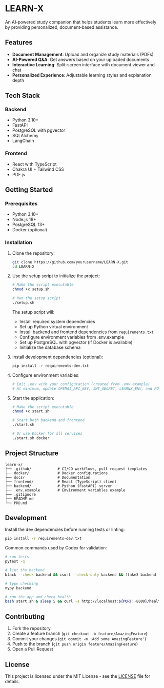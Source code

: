 # LEARN-X

An AI-powered study companion that helps students learn more effectively by providing personalized, document-based assistance.

## Features

- **Document Management**: Upload and organize study materials (PDFs)
- **AI-Powered Q&A**: Get answers based on your uploaded documents
- **Interactive Learning**: Split-screen interface with document viewer and chat
- **Personalized Experience**: Adjustable learning styles and explanation depth

## Tech Stack

### Backend
- Python 3.10+
- FastAPI
- PostgreSQL with pgvector
- SQLAlchemy
- LangChain

### Frontend
- React with TypeScript
- Chakra UI + Tailwind CSS
- PDF.js

## Getting Started

### Prerequisites

- Python 3.10+
- Node.js 18+
- PostgreSQL 13+
- Docker (optional)

### Installation

1. Clone the repository:
   ```bash
   git clone https://github.com/yourusername/LEARN-X.git
   cd LEARN-X
   ```

2. Use the setup script to initialize the project:
   ```bash
   # Make the script executable
   chmod +x setup.sh
   
   # Run the setup script
   ./setup.sh
   ```
   
   The setup script will:
   - Install required system dependencies
   - Set up Python virtual environment
   - Install backend and frontend dependencies from `requirements.txt`
   - Configure environment variables from .env.example
   - Set up PostgreSQL with pgvector (if Docker is available)
   - Initialize the database schema
   
3. Install development dependencies (optional):
   ```bash
   pip install -r requirements-dev.txt
   ```

4. Configure environment variables:
   ```bash
   # Edit .env with your configuration (created from .env.example)
   # At minimum, update OPENAI_API_KEY, JWT_SECRET, LEARNX_ENV, and PORT
   ```

5. Start the application:
   ```bash
   # Make the script executable
   chmod +x start.sh
   
   # Start both backend and frontend
   ./start.sh
   
   # Or use Docker for all services
   ./start.sh docker
   ```

## Project Structure

```
learn-x/
├── .github/            # CI/CD workflows, pull request templates
├── docker/             # Docker configurations
├── docs/               # Documentation
├── frontend/           # React (TypeScript) client
├── backend/            # Python (FastAPI) server
├── .env.example        # Environment variables example
├── .gitignore
├── README.md
└── PRD.md
```

## Development

Install the dev dependencies before running tests or linting:

```bash
pip install -r requirements-dev.txt
```

Common commands used by Codex for validation:

```bash
# run tests
pytest -q

# lint the backend
black --check backend && isort --check-only backend && flake8 backend

# type checking
mypy backend

# run the app and check health
bash start.sh & sleep 5 && curl -s http://localhost:${PORT:-8000}/health
```


## Contributing

1. Fork the repository
2. Create a feature branch (`git checkout -b feature/AmazingFeature`)
3. Commit your changes (`git commit -m 'Add some AmazingFeature'`)
4. Push to the branch (`git push origin feature/AmazingFeature`)
5. Open a Pull Request

## License

This project is licensed under the MIT License - see the [LICENSE](LICENSE) file for details.
